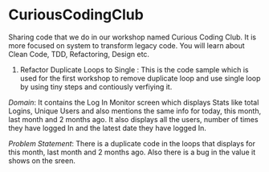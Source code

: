 # CuriousCodingClub
Sharing code that we do in our workshop named Curious Coding Club. It is more focused on system to transform legacy code. You will learn about Clean Code, TDD, Refactoring, Design etc. 

1) Refactor Duplicate Loops to Single : This is the code sample which is used for the first workshop to remove duplicate loop and use single loop by using tiny steps and contiously verfiying it.

*Domain*: It contains the Log In Monitor screen which displays Stats like total Logins, Unique Users and also mentions the same info for today, this month, last month and 2 months ago. It also displays all the users, number of times they have logged In and the latest date they have logged In. 

*Problem Statement*: There is a duplicate code in the loops that displays for this month, last month and 2 months ago. Also there is a bug in the value it shows on the sreen.
